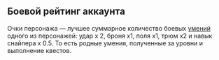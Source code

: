 ## Боевой рейтинг аккаунта
Очки персонажа — лучшее суммарное количество боевых [умений](home/character/abilities) одного из персонажей: удар х 2, броня х1, поля х1, трюм х2 и навык снайпера х 0.5. То есть родные умения, полученные за уровни и выполнение квестов.